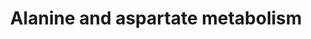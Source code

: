 ---
annotations:
- type: Pathway Ontology
  value: amino acid metabolic pathway
- type: Pathway Ontology
  value: '"alanine'
authors:
- Mkutmon
- Egonw
- Khanspers
- MaintBot
description: 'Originally based on KEGG: http://www.genome.ad.jp/dbget-bin/show pathway?rno00252
  Edited by Sebastien Burel.'
last-edited: 2019-09-17
organisms:
- Bos taurus
redirect_from:
- /index.php/Pathway:WP3262
- /instance/WP3262
schema-jsonld:
- '@context': https://schema.org/
  '@id': https://wikipathways.github.io/pathways/WP3262.html
  '@type': Dataset
  creator:
    '@type': Organization
    name: WikiPathways
  description: 'Originally based on KEGG: http://www.genome.ad.jp/dbget-bin/show pathway?rno00252
    Edited by Sebastien Burel.'
  keywords:
  - GPT
  - b-Alanine
  - 2.3.1.7
  - 5.1.1.1
  - L-aspartate
  - ASL
  - tRNA(Asp)
  - 6.1.1.7
  - 3.5.1.38
  - 1.4.3.15
  - Fumarate
  - GAD2
  - O-Acetylcarnitine
  - L-Aspartic acid
  - Carnosine
  - 4.3.2.2
  - DARS
  - 1.4.3.1
  - 1.2.1.18
  - D-Alanine
  - ABAT
  - 2.6.1.18
  - Glycolysis & gluconeogenesis
  - 3.5.1.1
  - 6.3.1.1
  - GOT2
  - Lysine biosynthesis
  - 6.1.1.22
  - Fatty acid metabolism
  - 4.1.1.12
  - 2.6.1.14
  - Adenylosuccinate
  - L-Asparagine acid
  - tRNA (Asn)
  - Oxaloacetate
  - 3.5.1.7
  - Citric acid
  - beta-Alanine metabolism
  - 2.1.3.2
  - L-Alanine
  - L-Asparagine
  - 4.1.1.11
  - PC
  - Malonate semialdehyde
  - 3.4.13.3
  - N-Carbamoyl-L-aspartate
  - Acetyl-CoA
  - Malate
  - 1.4.3.2
  - N-Acetyl-L-aspartate
  - ASS1
  - cycle (CO2 fixation)
  - Pyruvate
  - Nicotinate and nicotinamide metabolism
  - Cyanoamino acid metabolism
  - Reductive carboxylate cycle (CO2 fixation)
  - Reductive carboxylate
  - D-aspartate
  - GOT1
  - D-Ala metabolism
  - 2.6.1.12
  - ASPA
  - 2-Oxosuccinamate
  - AGXT
  - 6.3.5.4
  - 6.3.2.11
  - Selenoamino acid metabolism
  - 6.3.4.4
  - 5.1.1.13
  - 6.3.5.6
  - Arginine and Proline metabolism
  - 3.5.1.3
  - 2-Oxoglutarate
  - Pantothenate and CoA biosynthesis
  - L-Argininosuccinate
  - Glycine, serine and threonine metabolism
  - Urea cycel and metabolism of amino groups
  - 4.3.1.1
  - 1.4.3.16
  - Histidine metabolism
  - GAD1
  - Pyrimidine metabolism
  - Succinate
  license: CC0
  name: Alanine and aspartate metabolism
seo: CreativeWork
title: Alanine and aspartate metabolism
wpid: WP3262
---